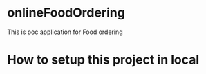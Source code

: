 # onlineFoodOrdering
This is poc application for Food ordering

# How to setup this project in local
